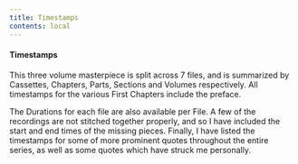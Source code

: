 ```yaml
---
title: Timestamps
contents: local
---
```


#### Timestamps

This three volume masterpiece is split across 7 files, and is summarized by Cassettes, Chapters, Parts, Sections and Volumes respectively. All timestamps for the various First Chapters include the preface.

The Durations for each file are also available per File. A few of the recordings are not stitched together properly, and so I have included the start and end times of the missing pieces. Finally, I have listed the timestamps for some of more prominent quotes throughout the entire series, as well as some quotes which have struck me personally.
